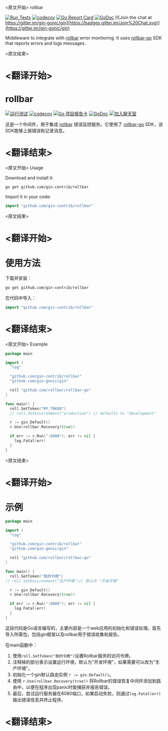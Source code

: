 
<原文开始>
rollbar

[![Run Tests](https://github.com/gin-contrib/rollbar/actions/workflows/go.yml/badge.svg)](https://github.com/gin-contrib/rollbar/actions/workflows/go.yml)
[![codecov](https://codecov.io/gh/gin-contrib/rollbar/branch/master/graph/badge.svg)](https://codecov.io/gh/gin-contrib/rollbar)
[![Go Report Card](https://goreportcard.com/badge/github.com/gin-contrib/rollbar)](https://goreportcard.com/report/github.com/gin-contrib/rollbar)
[![GoDoc](https://godoc.org/github.com/gin-contrib/rollbar?status.svg)](https://godoc.org/github.com/gin-contrib/rollbar)
[![Join the chat at https://gitter.im/gin-gonic/gin](https://badges.gitter.im/Join%20Chat.svg)](https://gitter.im/gin-gonic/gin)

Middleware to integrate with [rollbar](https://rollbar.com/) error monitoring. It uses [rollbar-go](https://github.com/rollbar/rollbar-go) SDK that reports errors and logs messages.


<原文结束>

# <翻译开始>
# rollbar

[![运行测试](https://github.com/gin-contrib/rollbar/actions/workflows/go.yml/badge.svg)](https://github.com/gin-contrib/rollbar/actions/workflows/go.yml)
[![codecov](https://codecov.io/gh/gin-contrib/rollbar/branch/master/graph/badge.svg)](https://codecov.io/gh/gin-contrib/rollbar)
[![Go 项目报告卡](https://goreportcard.com/badge/github.com/gin-contrib/rollbar)](https://goreportcard.com/report/github.com/gin-contrib/rollbar)
[![GoDoc](https://godoc.org/github.com/gin-contrib/rollbar?status.svg)](https://godoc.org/github.com/gin-contrib/rollbar)
[![加入聊天室](https://badges.gitter.im/Join%20Chat.svg)](https://gitter.im/gin-gonic/gin)

这是一个中间件，用于集成 [rollbar](https://rollbar.com/) 错误监控服务。它使用了 [rollbar-go](https://github.com/rollbar/rollbar-go) SDK，该SDK能够上报错误和记录消息。

# <翻译结束>


<原文开始>
Usage

Download and install it:

```sh
go get github.com/gin-contrib/rollbar
```

Import it in your code:

```go
import "github.com/gin-contrib/rollbar"
```


<原文结束>

# <翻译开始>
# 使用方法

下载并安装：

```sh
go get github.com/gin-contrib/rollbar
```

在代码中导入：

```go
import "github.com/gin-contrib/rollbar"
```

# <翻译结束>


<原文开始>
Example

```go
package main

import (
  "log"

  "github.com/gin-contrib/rollbar"
  "github.com/gin-gonic/gin"

  roll "github.com/rollbar/rollbar-go"
)

func main() {
  roll.SetToken("MY_TOKEN")
  // roll.SetEnvironment("production") // defaults to "development"

  r := gin.Default()
  r.Use(rollbar.Recovery(true))

  if err := r.Run(":8080"); err != nil {
    log.Fatal(err)
  }
}
```

<原文结束>

# <翻译开始>
# 示例

```go
package main

import (
  "log"

  "github.com/gin-contrib/rollbar"
  "github.com/gin-gonic/gin"

  roll "github.com/rollbar/rollbar-go"
)

func main() {
  roll.SetToken("我的令牌")
// roll.SetEnvironment("生产环境")// 默认为 "开发环境"

  r := gin.Default()
  r.Use(rollbar.Recovery(true))

  if err := r.Run(":8080"); err != nil {
    log.Fatal(err)
  }
}
```

这段代码是Go语言编写的，主要内容是一个web应用的初始化和错误处理。首先导入所需包，包括gin框架以及rollbar用于错误收集和报告。

在main函数中：

1. 使用`roll.SetToken("我的令牌")`设置Rollbar服务的访问令牌。
2. 注释掉的部分表示设置运行环境，默认为"开发环境"，如果需要可以改为"生产环境"。
3. 初始化一个gin默认路由实例 `r := gin.Default()`。
4. 使用 `r.Use(rollbar.Recovery(true))` 将Rollbar的错误恢复中间件添加到路由中，以便在程序出现panic时能捕获并报告错误。
5. 最后，尝试运行服务器在8080端口，如果启动失败，则通过`log.Fatal(err)`输出错误信息并终止程序。

# <翻译结束>

